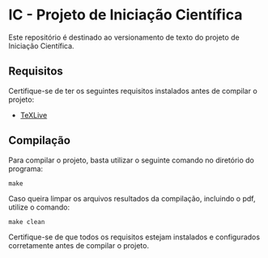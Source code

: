 # IC - Projeto de Iniciação Científica

Este repositório é destinado ao versionamento de texto do projeto de Iniciação Científica.

## Requisitos

Certifique-se de ter os seguintes requisitos instalados antes de compilar o projeto:

- [TeXLive](https://www.tug.org/texlive/)

## Compilação

Para compilar o projeto, basta utilizar o seguinte comando no diretório do programa:

```
make
```

Caso queira limpar os arquivos resultados da compilação, incluindo o pdf, utilize o comando:

```
make clean
```

Certifique-se de que todos os requisitos estejam instalados e configurados corretamente antes de compilar o projeto.


